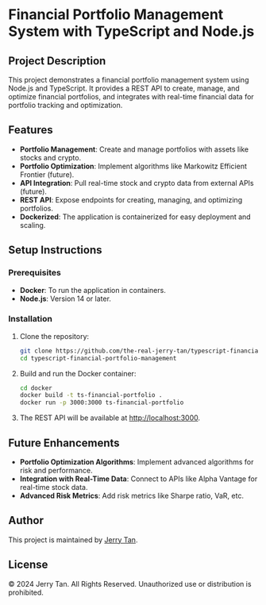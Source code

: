 # Financial Portfolio Management System with TypeScript and Node.js

## Project Description

This project demonstrates a financial portfolio management system using Node.js and TypeScript. It provides a REST API to create, manage, and optimize financial portfolios, and integrates with real-time financial data for portfolio tracking and optimization.

## Features

- **Portfolio Management**: Create and manage portfolios with assets like stocks and crypto.
- **Portfolio Optimization**: Implement algorithms like Markowitz Efficient Frontier (future).
- **API Integration**: Pull real-time stock and crypto data from external APIs (future).
- **REST API**: Expose endpoints for creating, managing, and optimizing portfolios.
- **Dockerized**: The application is containerized for easy deployment and scaling.

## Setup Instructions

### Prerequisites
- **Docker**: To run the application in containers.
- **Node.js**: Version 14 or later.

### Installation

1. Clone the repository:
   ```bash
   git clone https://github.com/the-real-jerry-tan/typescript-financial-portfolio-management.git
   cd typescript-financial-portfolio-management
   ```

2. Build and run the Docker container:
   ```bash
   cd docker
   docker build -t ts-financial-portfolio .
   docker run -p 3000:3000 ts-financial-portfolio
   ```

3. The REST API will be available at [http://localhost:3000](http://localhost:3000).

## Future Enhancements

- **Portfolio Optimization Algorithms**: Implement advanced algorithms for risk and performance.
- **Integration with Real-Time Data**: Connect to APIs like Alpha Vantage for real-time stock data.
- **Advanced Risk Metrics**: Add risk metrics like Sharpe ratio, VaR, etc.

## Author

This project is maintained by [Jerry Tan](https://github.com/the-real-jerry-tan).

## License

© 2024 Jerry Tan. All Rights Reserved. Unauthorized use or distribution is prohibited.
